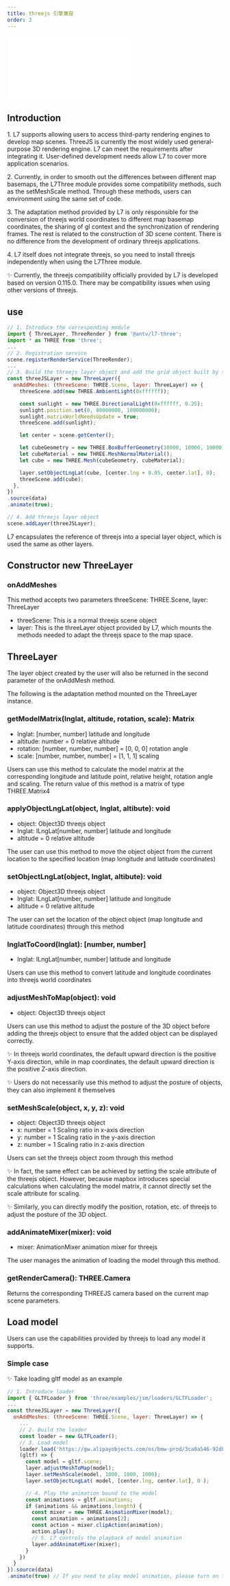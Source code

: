 ```yaml
---
title: threejs 引擎兼容
order: 3
---
```


<embed src="@/docs/api/common/style.md"></embed>

## Introduction

1\. L7 supports allowing users to access third-party rendering engines to develop map scenes. ThreeJS is currently the most widely used general-purpose 3D rendering engine. L7 can meet the requirements after integrating it.
User-defined development needs allow L7 to cover more application scenarios.

2\. Currently, in order to smooth out the differences between different map basemaps, the L7Three module provides some compatibility methods, such as the setMeshScale method. Through these methods, users can
environment using the same set of code.

3\. The adaptation method provided by L7 is only responsible for the conversion of threejs world coordinates to different map basemap coordinates, the sharing of gl context and the synchronization of rendering frames. The rest is related to the construction of 3D scene content.
There is no difference from the development of ordinary threejs applications.

4\. L7 itself does not integrate threejs, so you need to install threejs independently when using the L7Three module.

✨ Currently, the threejs compatibility officially provided by L7 is developed based on version 0.115.0. There may be compatibility issues when using other versions of threejs.

## use

```javascript
// 1. Introduce the corresponding module
import { ThreeLayer, ThreeRender } from '@antv/l7-three';
import * as THREE from 'three';
...
// 2. Registration service
scene.registerRenderService(ThreeRender);
...
// 3. Build the threejs layer object and add the grid object built by threejs to it.
const threeJSLayer = new ThreeLayer({
  onAddMeshes: (threeScene: THREE.Scene, layer: ThreeLayer) => {
    threeScene.add(new THREE.AmbientLight(0xffffff));

    const sunlight = new THREE.DirectionalLight(0xffffff, 0.25);
    sunlight.position.set(0, 80000000, 100000000);
    sunlight.matrixWorldNeedsUpdate = true;
    threeScene.add(sunlight);

    let center = scene.getCenter();

    let cubeGeometry = new THREE.BoxBufferGeometry(10000, 10000, 10000);
    let cubeMaterial = new THREE.MeshNormalMaterial();
    let cube = new THREE.Mesh(cubeGeometry, cubeMaterial);

    layer.setObjectLngLat(cube, [center.lng + 0.05, center.lat], 0);
    threeScene.add(cube);
  },
})
.source(data)
.animate(true);

// 4. Add threejs layer object
scene.addLayer(threeJSLayer);
```

L7 encapsulates the reference of threejs into a special layer object, which is used the same as other layers.

## Constructor new ThreeLayer

### onAddMeshes

This method accepts two parameters threeScene: THREE.Scene, layer: ThreeLayer

- threeScene: This is a normal threejs scene object
- layer: This is the threeLayer object provided by L7, which mounts the methods needed to adapt the threejs space to the map space.

## ThreeLayer

The layer object created by the user will also be returned in the second parameter of the onAddMesh method.

The following is the adaptation method mounted on the ThreeLayer instance.

### getModelMatrix(lnglat, altitude, rotation, scale): Matrix

- lnglat: \[number, number] latitude and longitude
- altitude: number = 0 relative altitude
- rotation: \[number, number, number] = \[0, 0, 0] rotation angle
- scale: \[number, number, number] = \[1, 1, 1] scaling

Users can use this method to calculate the model matrix at the corresponding longitude and latitude point, relative height, rotation angle and scaling.
The return value of this method is a matrix of type THREE.Matrix4

### applyObjectLngLat(object, lnglat, altibute): void

- object: Object3D threejs object
- lnglat: ILngLat\[number, number] latitude and longitude
- altitude = 0 relative altitude

The user can use this method to move the object object from the current location to the specified location (map longitude and latitude coordinates)

### setObjectLngLat(object, lnglat, altibute): void

- object: Object3D threejs object
- lnglat: ILngLat\[number, number] latitude and longitude
- altitude = 0 relative altitude

The user can set the location of the object object (map longitude and latitude coordinates) through this method

### lnglatToCoord(lnglat): \[number, number]

- lnglat: ILngLat\[number, number] latitude and longitude

Users can use this method to convert latitude and longitude coordinates into threejs world coordinates

### adjustMeshToMap(object): void

- object: Object3D threejs object

Users can use this method to adjust the posture of the 3D object before adding the threejs object to ensure that the added object can be displayed correctly.

✨ In threejs world coordinates, the default upward direction is the positive Y-axis direction, while in map coordinates, the default upward direction is the positive Z-axis direction.

✨ Users do not necessarily use this method to adjust the posture of objects, they can also implement it themselves

### setMeshScale(object, x, y, z): void

- object: Object3D threejs object
- x: number = 1 Scaling ratio in x-axis direction
- y: number = 1 Scaling ratio in the y-axis direction
- z: number = 1 Scaling ratio in z-axis direction

Users can set the threejs object zoom through this method

✨ In fact, the same effect can be achieved by setting the scale attribute of the threejs object. However, because mapbox introduces special calculations when calculating the model matrix, it cannot directly set the scale attribute for scaling.

✨ Similarly, you can directly modify the position, rotation, etc. of threejs to adjust the posture of the 3D object.

### addAnimateMixer(mixer): void

- mixer: AnimationMixer animation mixer for threejs

The user manages the animation of loading the model through this method.

### getRenderCamera(): THREE.Camera

Returns the corresponding THREEJS camera based on the current map scene parameters.

## Load model

Users can use the capabilities provided by threejs to load any model it supports.

### Simple case

✨ Take loading gltf model as an example

```javascript
// 1. Introduce loader
import { GLTFLoader } from 'three/examples/jsm/loaders/GLTFLoader';
...
const threeJSLayer = new ThreeLayer({
  onAddMeshes: (threeScene: THREE.Scene, layer: ThreeLayer) => {
    ...
    // 2. Build the loader
    const loader = new GLTFLoader();
    // 3. Load model
    loader.load('https://gw.alipayobjects.com/os/bmw-prod/3ca0a546-92d8-4ba0-a89c-017c218d5bea.gltf',
    (gltf) => {
      const model = gltf.scene;
      layer.adjustMeshToMap(model);
      layer.setMeshScale(model, 1000, 1000, 1000);
      layer.setObjectLngLat( model, [center.lng, center.lat], 0 );

      // 4. Play the animation bound to the model
      const animations = gltf.animations;
      if (animations && animations.length) {
        const mixer = new THREE.AnimationMixer(model);
        const animation = animations[2];
        const action = mixer.clipAction(animation);
        action.play();
        // 5. L7 controls the playback of model animation
        layer.addAnimateMixer(mixer);
      }
    })
  }
}).source(data)
.animate(true) // If you need to play model animation, please turn on the animation mode (or there is already a layer with animation turned on in the scene)
```

